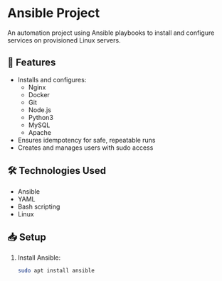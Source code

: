 # Ansible Project

An automation project using Ansible playbooks to install and configure services on provisioned Linux servers.

## 📌 Features

- Installs and configures:
  - Nginx
  - Docker
  - Git
  - Node.js
  - Python3
  - MySQL
  - Apache
- Ensures idempotency for safe, repeatable runs
- Creates and manages users with sudo access

## 🛠️ Technologies Used

- Ansible
- YAML
- Bash scripting
- Linux

## 📥 Setup

1. Install Ansible:
   ```bash
   sudo apt install ansible
